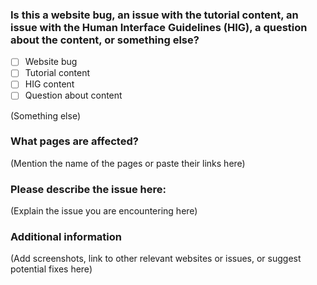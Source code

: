 ### Is this a website bug, an issue with the tutorial content, an issue with the Human Interface Guidelines (HIG), a question about the content, or something else?

- [ ] Website bug
- [ ] Tutorial content
- [ ] HIG content
- [ ] Question about content

(Something else)

### What pages are affected?

(Mention the name of the pages or paste their links here)

### Please describe the issue here:

(Explain the issue you are encountering here)

### Additional information

(Add screenshots, link to other relevant websites or issues, or suggest potential fixes here)
